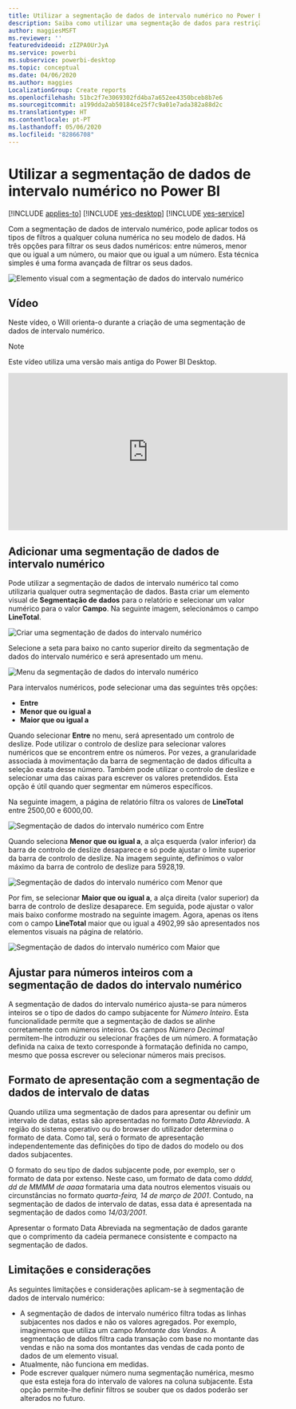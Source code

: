 ```yaml
---
title: Utilizar a segmentação de dados de intervalo numérico no Power BI
description: Saiba como utilizar uma segmentação de dados para restrição a intervalos numéricos no Power BI.
author: maggiesMSFT
ms.reviewer: ''
featuredvideoid: zIZPA0UrJyA
ms.service: powerbi
ms.subservice: powerbi-desktop
ms.topic: conceptual
ms.date: 04/06/2020
ms.author: maggies
LocalizationGroup: Create reports
ms.openlocfilehash: 51bc2f7e3069302fd4ba7a652ee4350bceb8b7e6
ms.sourcegitcommit: a199dda2ab50184ce25f7c9a01e7ada382a88d2c
ms.translationtype: HT
ms.contentlocale: pt-PT
ms.lasthandoff: 05/06/2020
ms.locfileid: "82866708"
---
```

# <a name="use-the-numeric-range-slicer-in-power-bi"></a>Utilizar a segmentação de dados de intervalo numérico no Power BI

[!INCLUDE [applies-to](includes/applies-to.md)] [!INCLUDE [yes-desktop](includes/yes-desktop.md)] [!INCLUDE [yes-service](includes/yes-service.md)]

Com a segmentação de dados de intervalo numérico, pode aplicar todos os tipos de filtros a qualquer coluna numérica no seu modelo de dados. Há três opções para filtrar os seus dados numéricos: entre números, menor que ou igual a um número, ou maior que ou igual a um número. Esta técnica simples é uma forma avançada de filtrar os seus dados.

![Elemento visual com a segmentação de dados do intervalo numérico](media/desktop-slicer-numeric-range/desktop-slicer-numeric-range-0.png)

## <a name="video"></a>Vídeo

Neste vídeo, o Will orienta-o durante a criação de uma segmentação de dados de intervalo numérico.

> [!NOTE]
> Este vídeo utiliza uma versão mais antiga do Power BI Desktop.

<iframe width="560" height="315" src="https://www.youtube.com/embed/zIZPA0UrJyA" frameborder="0" allowfullscreen></iframe> 


## <a name="add-a-numeric-range-slicer"></a>Adicionar uma segmentação de dados de intervalo numérico

Pode utilizar a segmentação de dados de intervalo numérico tal como utilizaria qualquer outra segmentação de dados. Basta criar um elemento visual de **Segmentação de dados** para o relatório e selecionar um valor numérico para o valor **Campo**. Na seguinte imagem, selecionámos o campo **LineTotal**.

![Criar uma segmentação de dados do intervalo numérico](media/desktop-slicer-numeric-range/desktop-slicer-numeric-range-1-create.png)

Selecione a seta para baixo no canto superior direito da segmentação de dados do intervalo numérico e será apresentado um menu.

![Menu da segmentação de dados do intervalo numérico](media/desktop-slicer-numeric-range/desktop-slicer-numeric-range-2-between.png)

Para intervalos numéricos, pode selecionar uma das seguintes três opções:

* **Entre**
* **Menor que ou igual a**
* **Maior que ou igual a**

Quando selecionar **Entre** no menu, será apresentado um controlo de deslize. Pode utilizar o controlo de deslize para selecionar valores numéricos que se encontrem entre os números. Por vezes, a granularidade associada à movimentação da barra de segmentação de dados dificulta a seleção exata desse número. Também pode utilizar o controlo de deslize e selecionar uma das caixas para escrever os valores pretendidos. Esta opção é útil quando quer segmentar em números específicos.

Na seguinte imagem, a página de relatório filtra os valores de **LineTotal** entre 2500,00 e 6000,00.

![Segmentação de dados do intervalo numérico com Entre](media/desktop-slicer-numeric-range/desktop-slicer-numeric-range-3-between-range.png)

Quando seleciona **Menor que ou igual a**, a alça esquerda (valor inferior) da barra de controlo de deslize desaparece e só pode ajustar o limite superior da barra de controlo de deslize. Na imagem seguinte, definimos o valor máximo da barra de controlo de deslize para 5928,19.

![Segmentação de dados do intervalo numérico com Menor que](media/desktop-slicer-numeric-range/desktop-slicer-numeric-range-4-less-than.png)

Por fim, se selecionar **Maior que ou igual a**, a alça direita (valor superior) da barra de controlo de deslize desaparece. Em seguida, pode ajustar o valor mais baixo conforme mostrado na seguinte imagem. Agora, apenas os itens com o campo **LineTotal** maior que ou igual a 4902,99 são apresentados nos elementos visuais na página de relatório.

![Segmentação de dados do intervalo numérico com Maior que](media/desktop-slicer-numeric-range/desktop-slicer-numeric-range-5-greater-than.png)

## <a name="snap-to-whole-numbers-with-the-numeric-range-slicer"></a>Ajustar para números inteiros com a segmentação de dados do intervalo numérico

A segmentação de dados do intervalo numérico ajusta-se para números inteiros se o tipo de dados do campo subjacente for *Número Inteiro*. Esta funcionalidade permite que a segmentação de dados se alinhe corretamente com números inteiros. Os campos *Número Decimal* permitem-lhe introduzir ou selecionar frações de um número. A formatação definida na caixa de texto corresponde à formatação definida no campo, mesmo que possa escrever ou selecionar números mais precisos.

## <a name="display-formatting-with-the-date-range-slicer"></a>Formato de apresentação com a segmentação de dados de intervalo de datas

Quando utiliza uma segmentação de dados para apresentar ou definir um intervalo de datas, estas são apresentadas no formato *Data Abreviada*. A região do sistema operativo ou do browser do utilizador determina o formato de data. Como tal, será o formato de apresentação independentemente das definições do tipo de dados do modelo ou dos dados subjacentes.

O formato do seu tipo de dados subjacente pode, por exemplo, ser o formato de data por extenso. Neste caso, um formato de data como *dddd, dd de MMMM de aaaa* formataria uma data noutros elementos visuais ou circunstâncias no formato *quarta-feira, 14 de março de 2001*. Contudo, na segmentação de dados de intervalo de datas, essa data é apresentada na segmentação de dados como *14/03/2001*.

Apresentar o formato Data Abreviada na segmentação de dados garante que o comprimento da cadeia permanece consistente e compacto na segmentação de dados.

## <a name="limitations-and-considerations"></a>Limitações e considerações

As seguintes limitações e considerações aplicam-se à segmentação de dados de intervalo numérico:

* A segmentação de dados de intervalo numérico filtra todas as linhas subjacentes nos dados e não os valores agregados. Por exemplo, imaginemos que utiliza um campo *Montante das Vendas*. A segmentação de dados filtra cada transação com base no montante das vendas e não na soma dos montantes das vendas de cada ponto de dados de um elemento visual.
* Atualmente, não funciona em medidas.
* Pode escrever qualquer número numa segmentação numérica, mesmo que esta esteja fora do intervalo de valores na coluna subjacente. Esta opção permite-lhe definir filtros se souber que os dados poderão ser alterados no futuro.

